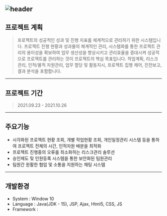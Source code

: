![header](https://capsule-render.vercel.app/api?type=waving&color=auto&height=300&section=header&text=SOPMS&fontSize=90)
---

## 프로젝트 계획
> 프로젝트의 성공적인 성과 및 진행 지표를 체계적으로 관리하기 위한 시스템입니다.
> 프로젝트 진행 현황과 성과물의 체계적인 관리, 시스템화를 통한 프로젝트 관리의 용이성을 확보하여 업무 생산성을 향상시키고 관리효율을 증대시켜 성공적으로 프로젝트를 관리하는 것이 프로젝트의 핵심 목표입니다.
> 작업계획, 리스크 관리, 인적/물적 자원관리, 업무 할당 및 활동지시, 프로젝트 집행 제어, 진전보고, 결과 분석을 포함합니다.

---      

## 프로젝트 기간
> 2021.09.23 - 2021.10.26

---

## 주요기능
* 시각화된 프로젝트 현황 조회, 개별 작업현황 조회, 개인일정관리 시스템 등을 통하여 프로젝트 전체의 시간, 인적자원 배분을 최적화
* 프로젝트 진행중의 오류를 최소화하는 리스크관리 솔루션
* 승인제도 및 인원등록 시스템을 통한 보안화된 팀원관리
* 팀원간 원활한 협업 및 소통을 지원하는 채팅 시스템

---

## 개발환경
* System : Window 10
* Language : Java(JDK - 15), JSP, Ajax, Html5, CSS, JS
* Framework : 
